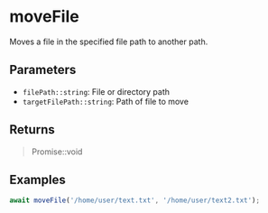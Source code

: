 # moveFile <Badge type="tip" text="JavaScript" />

Moves a file in the specified file path to another path.

## Parameters

- `filePath::string`: File or directory path
- `targetFilePath::string`: Path of file to move

## Returns

> Promise::void

## Examples

```javascript
await moveFile('/home/user/text.txt', '/home/user/text2.txt');
```
